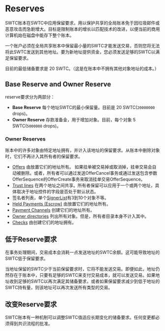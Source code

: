 # Reserves

SWTC账本在SWTC中应用保留要求，用以保护共享的全局账本免于因垃圾邮件或恶意攻击而急剧增大。目标是限制账本的增长以匹配技术的改进，以便当前的商用计算机始在磁盘中能存下整个账本。

一个账户必须在全局共享账本中保留最小量的SWTC才能发送交易，否则您将无法将此SWTC发送到其他地址。要为新地址提供资金，您必须发送足够的SWTC以满足保留要求。

目前的最低储备要求是 20 SWTC。（这是在账本中不拥有其他对象地址的成本。）


## Base Reserve and Owner Reserve

reserve要求分为两部分：

* **Base Reserve** 每个地址SWTC的最小保留量。目前是 20 SWTC(`20000000` drops)。
* **Owner Reserve** 存款准备金，用于增加对象。目前，每个对象 5 SWTC(`5000000` drops)。


### Owner Reserves

账本中的许多对象由特定地址拥有，并计入该地址的保留要求。从账本中删除对象时，它们不再计入其所有者的保留要求。

- [Offers](Offer.md) 由放置它们的地址所有。 如果挂单被交易掉或取消掉，挂单交易会自动被删除。或者，所有者可以通过发送OfferCancel事务或通过发送包含参数OfferSequence的OfferCreate事务来取消挂单交易OfferSequence。
- [Trust lines](资产.md) 在两个地址之间共享。所有者保留可以应用于一个或两个地址，具体取决于地址控件的字段是否处于默认状态。
- 签名者列表，单个[SignerList](SignerList.md)有3到10个对象不等。
- [Held Payments (Escrow)](Escrow.md) 由放置它们的地址所有。
- [Payment Channels](PaymentChannelClaim.md) 创建它们的地址所有。
- [Owner directories](DirectoryNode.md) 列出所有对象。但是，所有者目录本身不计入其中。
- [Checks](Checks.md) 由创建它们的地址拥有。


## 低于Reserve要求

在事务处理期间，交易成本会消耗一点发送地址的SWTC余额。这可能导致地址的SWTC低于保留要求。

当地址保留的SWTC少于当前保留要求时，它将不能发送交易。即便如此，地址仍然存在于账本中，只要有足够的SWTC来支付交易成本，就可以发送交易。如果地址收到足够的SWTC以再次满足其储备要求，或者如果保留要求减少到低于地址的SWTC持有量，则该地址可以再次发送所有类型的交易。


## 改变Reserve要求

SWTC账本有一种机制可以调整SWTC值适应长期变化的储备要求。任何变更都必须得到共识流程的批准。

